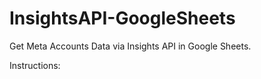 # InsightsAPI-GoogleSheets
Get Meta Accounts Data via Insights API in Google Sheets.

Instructions:

